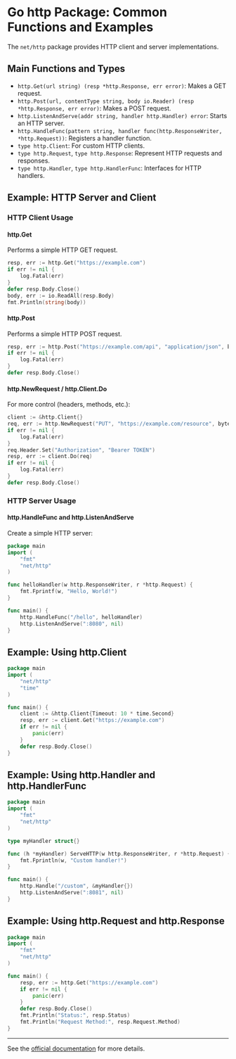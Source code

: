 # Go http Package: Common Functions and Examples

The `net/http` package provides HTTP client and server implementations.

## Main Functions and Types
- `http.Get(url string) (resp *http.Response, err error)`: Makes a GET request.
- `http.Post(url, contentType string, body io.Reader) (resp *http.Response, err error)`: Makes a POST request.
- `http.ListenAndServe(addr string, handler http.Handler) error`: Starts an HTTP server.
- `http.HandleFunc(pattern string, handler func(http.ResponseWriter, *http.Request))`: Registers a handler function.
- `type http.Client`: For custom HTTP clients.
- `type http.Request`, `type http.Response`: Represent HTTP requests and responses.
- `type http.Handler`, `type http.HandlerFunc`: Interfaces for HTTP handlers.

## Example: HTTP Server and Client

### HTTP Client Usage

#### http.Get
Performs a simple HTTP GET request.
```go
resp, err := http.Get("https://example.com")
if err != nil {
    log.Fatal(err)
}
defer resp.Body.Close()
body, err := io.ReadAll(resp.Body)
fmt.Println(string(body))
```

#### http.Post
Performs a simple HTTP POST request.
```go
resp, err := http.Post("https://example.com/api", "application/json", bytes.NewBuffer([]byte(`{"key":"value"}`)))
if err != nil {
    log.Fatal(err)
}
defer resp.Body.Close()
```

#### http.NewRequest / http.Client.Do
For more control (headers, methods, etc.):
```go
client := &http.Client{}
req, err := http.NewRequest("PUT", "https://example.com/resource", bytes.NewBuffer([]byte(`{"name":"test"}`)))
if err != nil {
    log.Fatal(err)
}
req.Header.Set("Authorization", "Bearer TOKEN")
resp, err := client.Do(req)
if err != nil {
    log.Fatal(err)
}
defer resp.Body.Close()
```

### HTTP Server Usage

#### http.HandleFunc and http.ListenAndServe
Create a simple HTTP server:
```go
package main
import (
    "fmt"
    "net/http"
)

func helloHandler(w http.ResponseWriter, r *http.Request) {
    fmt.Fprintf(w, "Hello, World!")
}

func main() {
    http.HandleFunc("/hello", helloHandler)
    http.ListenAndServe(":8080", nil)
}
```

## Example: Using http.Client
```go
package main
import (
    "net/http"
    "time"
)

func main() {
    client := &http.Client{Timeout: 10 * time.Second}
    resp, err := client.Get("https://example.com")
    if err != nil {
        panic(err)
    }
    defer resp.Body.Close()
}
```

## Example: Using http.Handler and http.HandlerFunc
```go
package main
import (
    "fmt"
    "net/http"
)

type myHandler struct{}

func (h *myHandler) ServeHTTP(w http.ResponseWriter, r *http.Request) {
    fmt.Fprintln(w, "Custom handler!")
}

func main() {
    http.Handle("/custom", &myHandler{})
    http.ListenAndServe(":8081", nil)
}
```

## Example: Using http.Request and http.Response
```go
package main
import (
    "fmt"
    "net/http"
)

func main() {
    resp, err := http.Get("https://example.com")
    if err != nil {
        panic(err)
    }
    defer resp.Body.Close()
    fmt.Println("Status:", resp.Status)
    fmt.Println("Request Method:", resp.Request.Method)
}
```

---
See the [official documentation](https://pkg.go.dev/net/http) for more details.

